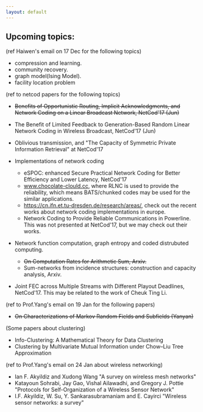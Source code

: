 ```yaml
---
layout: default
---
```


## Upcoming topics:

(ref Haiwen's email on 17 Dec for the following topics)

- compression and learning.
- community recovery.
- graph model(Ising Model).
- facility location problem 

(ref to netcod papers for the following topics)

- ~~Benefits of Opportunistic Routing, Implicit Acknowledgments, and Network Coding on a Linear Broadcast Network, NetCod'17 (Jun)~~
- The Benefit of Limited Feedback to Generation-Based Random Linear Network Coding in Wireless Broadcast, NetCod'17 (Jun)
- Oblivious transmission, and "The Capacity of Symmetric Private Information Retrieval" at NetCod'17
- Implementations of network coding
  - eSPOC: enhanced Secure Practical Network Coding for Better Efficiency and Lower Latency, NetCod'17
  - www.chocolate-clould.cc, where RLNC is used to provide the reliability, which means BATS/chunked codes may be used for the similar applications.
  - https://cn.ifn.et.tu-dresden.de/research/areas/, check out the recent works about network coding implementations in europe. 
  - Network Coding to Provide Reliable Communications in Powerline. This was not presented at NetCod'17, but we may check out their works.
- Network function computation, graph entropy and coded distrubuted computing. 
  - ~~On Computation Rates for Arithmetic Sum, Arxiv.~~
  - Sum-networks from incidence structures: construction and capacity analysis, Arxiv.

- Joint FEC across Multiple Streams with Different Playout Deadlines, NetCod'17.  This may be related to the work of Cheuk Ting Li.

(ref to Prof.Yang's email on 19 Jan for the following papers)

- ~~On Characterizations of Markov Random Fields and Subfields (Yanyan)~~

(Some papers about clustering)

- Info-Clustering: A Mathematical Theory for Data Clustering
- Clustering by Multivariate Mutual Information under Chow–Liu Tree Approximation

(ref to Prof.Yang's email on 24 Jan about wireless networking)

- Ian F. Akyildiz and Xudong Wang "A survey on wireless mesh networks"
- Katayoun Sohrabi, Jay Gao, Vishal Ailawadhi, and Gregory J. Pottie "Protocols for Self-Organization of a Wireless Sensor Network"
- I.F. Akyildiz, W. Su, Y. Sankarasubramaniam and E. Cayirci "Wireless sensor networks: a survey"
